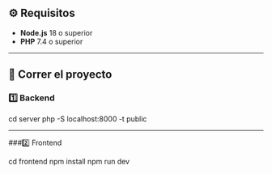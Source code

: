 ## ⚙️ Requisitos

- **Node.js** 18 o superior
- **PHP** 7.4 o superior
---

## 🚀 Correr el proyecto

### 1️⃣ Backend 
cd server
php -S localhost:8000 -t public

---

###2️⃣ Frontend

cd frontend
npm install
npm run dev
